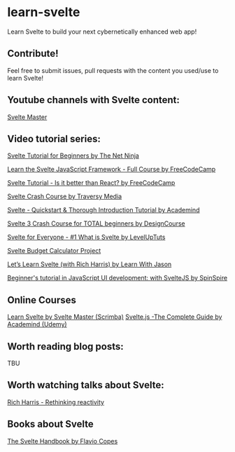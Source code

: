 # learn-svelte
Learn Svelte to build your next cybernetically enhanced web app!

## Contribute!
Feel free to submit issues, pull requests with the content you used/use to learn Svelte!

## Youtube channels with Svelte content:
[Svelte Master](https://www.youtube.com/channel/UCg6SQd5jnWo5Y70rZD9SQFA/featured)

## Video tutorial series:
[Svelte Tutorial for Beginners by The Net Ninja](https://www.youtube.com/playlist?list=PL4cUxeGkcC9hlbrVO_2QFVqVPhlZmz7tO)

[Learn the Svelte JavaScript Framework - Full Course by FreeCodeCamp](https://www.youtube.com/watch?v=ujbE0mzX-CU)

[Svelte Tutorial - Is it better than React? by FreeCodeCamp](https://www.youtube.com/watch?v=vhGiGqZ78Rs)

[Svelte Crash Course by Traversy Media](https://www.youtube.com/watch?v=uK2RnIzrQ0M&t=1419s)

[Svelte - Quickstart & Thorough Introduction Tutorial by Academind](https://www.youtube.com/watch?v=LIfIRdRlD58)

[Svelte 3 Crash Course for TOTAL beginners by DesignCourse](https://www.youtube.com/watch?v=BZzBtzl6aq4)

[Svelte for Everyone - #1 What is Svelte by LevelUpTuts](https://www.youtube.com/watch?v=ws97Etvs-Qs)

[Svelte Budget Calculator Project](https://www.youtube.com/watch?v=uk1eM0Yn0UQ)

[Let’s Learn Svelte (with Rich Harris) by Learn With Jason](https://www.youtube.com/watch?v=ogXETl_I0Dg)

[Beginner's tutorial in JavaScript UI development: with SvelteJS by SpinSpire](https://www.youtube.com/watch?v=E5FmzsQWBh0&list=PLKUl5gVuvLjh7l0SDn-BoZtMgN3TDMNPd)

## Online Courses
[Learn Svelte by Svelte Master (Scrimba)](https://scrimba.com/course/glearnsvelte/enrolled)
[Svelte.js -The Complete Guide by Academind (Udemy)](https://www.udemy.com/course/sveltejs-the-complete-guide/)

## Worth reading blog posts:
TBU

## Worth watching talks about Svelte:
[Rich Harris - Rethinking reactivity](https://www.youtube.com/watch?v=AdNJ3fydeao)

## Books about Svelte
[The Svelte Handbook by Flavio Copes](https://www.freecodecamp.org/news/the-svelte-handbook/)
